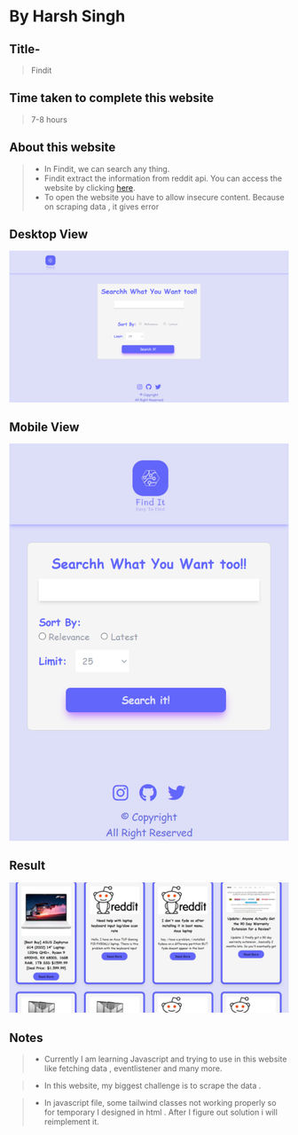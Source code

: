 # By Harsh Singh

## Title-
> Findit


## Time taken to complete this website
>7-8 hours

## About this website

> * In Findit, we can search any thing.
> * Findit extract the information from reddit api. You can access the website by clicking [here]([https://findit01.netlify.app/](https://enchanting-sawine-a545b0.netlify.app/)).
>* To open the website you have to allow insecure content. Because on scraping data , it gives error

## Desktop View

<img src='img/desktop view.png' />

## Mobile View

<img src='img/mobile view.png' />

## Result
 <img src='https://raw.githubusercontent.com/harshdev-7275/findit/main/img/result.JPG' />


## Notes 

>* Currently I am learning Javascript and trying to use in this website like fetching data , eventlistener and many more.

>* In this website, my biggest challenge is to scrape the data .

>* In javascript file, some tailwind classes not working properly so for temporary I designed in html . After I figure out solution i will reimplement it.
